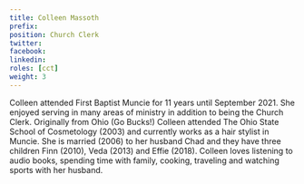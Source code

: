 ```yaml
---
title: Colleen Massoth
prefix: 
position: Church Clerk
twitter: 
facebook: 
linkedin: 
roles: [cct]
weight: 3
---
```



Colleen attended First Baptist Muncie for 11 years until September 2021. She enjoyed serving in many areas of ministry in addition to being the Church Clerk. Originally from Ohio (Go Bucks!) Colleen attended The Ohio State School of Cosmetology (2003) and currently works as a hair stylist in Muncie. She is married (2006) to her husband Chad and they have three children Finn (2010), Veda (2013) and Effie (2018). Colleen loves listening to audio books, spending time with family, cooking, traveling and watching sports with her husband.
